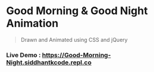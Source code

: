 # Good Morning & Good Night Animation
> Drawn and Animated using CSS and jQuery

### Live Demo : https://Good-Morning-Night.siddhantkcode.repl.co
